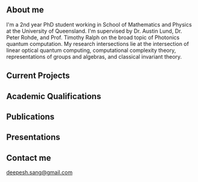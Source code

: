 
## About me
I'm a 2nd year PhD student working in School of Mathematics and Physics at the University of Queensland. I'm supervised by Dr. Austin Lund, Dr. Peter Rohde, and Prof. Timothy Ralph on the broad topic of Photonics quantum computation. My research intersections lie at the intersection of linear optical quantum computing, computational complexity theory, representations of groups and algebras, and classical invariant theory. 

## Current Projects

## Academic Qualifications

## Publications

## Presentations

## Contact me
<deepesh.sang@gmail.com>

